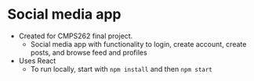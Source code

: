 # Social media app
- Created for CMPS262 final project.
  - Social media app with functionality to login, create account, create posts, and browse feed and profiles
- Uses React
    - To run locally, start with `npm install` and then `npm start`

